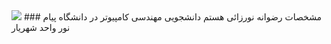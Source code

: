 <img src="http://s15.picofile.com/file/8409825218/MYXJ_20201003000232292_save.jpg">
### مشخصات
رضوانه نورزائی هستم دانشجویی مهندسی کامپیوتر در دانشگاه پیام نور واحد شهریار 
<br>


